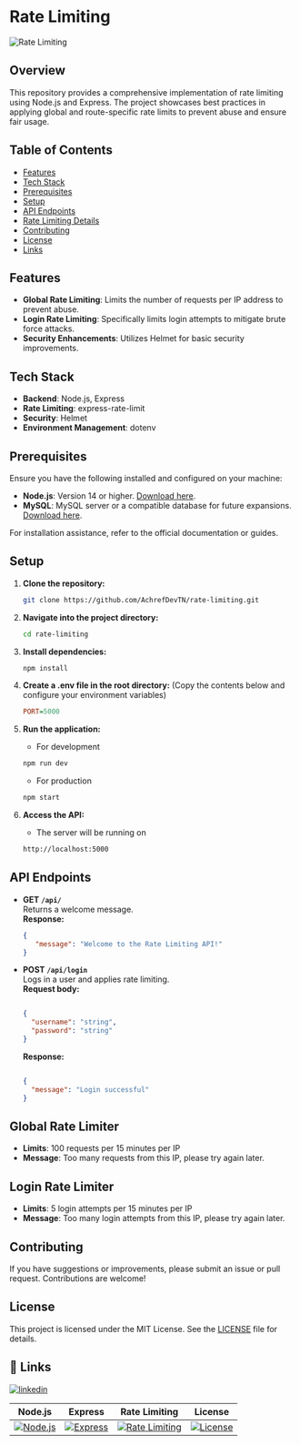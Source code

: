 # Rate Limiting

![Rate Limiting](https://miro.medium.com/v2/resize:fit:800/0*yNQXf4t_ylDop7WY.jpg)

## Overview

This repository provides a comprehensive implementation of rate limiting using Node.js and Express. The project showcases best practices in applying global and route-specific rate limits to prevent abuse and ensure fair usage.

## Table of Contents

- [Features](#features)
- [Tech Stack](#tech-stack)
- [Prerequisites](#prerequisites)
- [Setup](#setup)
- [API Endpoints](#api-endpoints)
- [Rate Limiting Details](#rate-limiting-details)
- [Contributing](#contributing)
- [License](#license)
- [Links](#links)

## Features

- **Global Rate Limiting**: Limits the number of requests per IP address to prevent abuse.
- **Login Rate Limiting**: Specifically limits login attempts to mitigate brute force attacks.
- **Security Enhancements**: Utilizes Helmet for basic security improvements.

## Tech Stack

- **Backend**: Node.js, Express
- **Rate Limiting**: express-rate-limit
- **Security**: Helmet
- **Environment Management**: dotenv

## Prerequisites

Ensure you have the following installed and configured on your machine:

- **Node.js**: Version 14 or higher. [Download here](https://nodejs.org/).
- **MySQL**: MySQL server or a compatible database for future expansions. [Download here](https://dev.mysql.com/downloads/mysql/).

For installation assistance, refer to the official documentation or guides.

## Setup

1. **Clone the repository:**
   ```bash
   git clone https://github.com/AchrefDevTN/rate-limiting.git
   ```
2. **Navigate into the project directory:**
   ```bash
   cd rate-limiting
   ```
  
3. **Install dependencies:**
   ```bash
   npm install
   ```
4. **Create a .env file in the root directory:**
   (Copy the contents below and configure your environment variables)
  
   ```ini
   PORT=5000
   ```

5. **Run the application:**
   - For development
   ```bash
   npm run dev
   ```
   - For production
   ```bash
   npm start
   ```

6. **Access the API:**
   - The server will be running on
   ```bash
   http://localhost:5000
   ```

## API Endpoints

- **GET `/api/`**  
  Returns a welcome message.  
  **Response:**  
  ```json
  {
     "message": "Welcome to the Rate Limiting API!"
  }
  ```
  
- **POST `/api/login`**  
  Logs in a user and applies rate limiting.  
  **Request body:**  
  ```json

  {
    "username": "string",
    "password": "string"
  }
  ```

  **Response:**  
  ```json

  {
    "message": "Login successful"
  }
  ```


## Global Rate Limiter
- **Limits**: 100 requests per 15 minutes per IP
- **Message**: Too many requests from this IP, please try again later.

## Login Rate Limiter
- **Limits**: 5 login attempts per 15 minutes per IP
- **Message**: Too many login attempts from this IP, please try again later.

## Contributing
If you have suggestions or improvements, please submit an issue or pull request. Contributions are welcome!

## License
This project is licensed under the MIT License. See the [LICENSE](https://github.com/AchrefDevTN/rate-limiting/blob/main/LICENSE) file for details.

## 🔗 Links
[![linkedin](https://img.shields.io/badge/linkedin-0A66C2?style=for-the-badge&logo=linkedin&logoColor=white)]([https://www.linkedin.com/](https://www.linkedin.com/in/achref-ben-brahim-dev/))


| Node.js | Express | Rate Limiting | License |
|---------|---------|---------------|---------|
| [![Node.js](https://img.shields.io/badge/Node.js-v14%2B-green)](https://nodejs.org/) | [![Express](https://img.shields.io/badge/Express-v4.18.2-blue)](https://expressjs.com/) | [![Rate Limiting](https://img.shields.io/badge/Rate%20Limiting-%E2%9C%94-brightgreen)](https://www.npmjs.com/package/express-rate-limit) | [![License](https://img.shields.io/badge/license-MIT-brightgreen)](https://github.com/your-username/rate-limiting/blob/main/LICENSE) |



